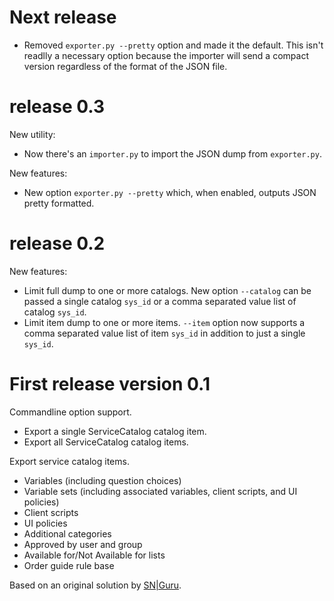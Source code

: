 # Next release

- Removed `exporter.py --pretty` option and made it the default.  This isn't
  readlly a necessary option because the importer will send a compact version
  regardless of the format of the JSON file.

# release 0.3

New utility:

- Now there's an `importer.py` to import the JSON dump from `exporter.py`.

New features:

- New option `exporter.py --pretty` which, when enabled, outputs JSON pretty
  formatted.

# release 0.2

New features:

- Limit full dump to one or more catalogs.  New option `--catalog` can be passed
  a single catalog `sys_id` or a comma separated value list of catalog `sys_id`.
- Limit item dump to one or more items.  `--item` option now supports a comma
  separated value list of item `sys_id` in addition to just a single `sys_id`.

# First release version 0.1

Commandline option support.

- Export a single ServiceCatalog catalog item.
- Export all ServiceCatalog catalog items.

Export service catalog items.

- Variables (including question choices)
- Variable sets (including associated variables, client scripts, and UI
  policies)
- Client scripts
- UI policies
- Additional categories
- Approved by user and group
- Available for/Not Available for lists
- Order guide rule base

Based on an original solution by [SN|Guru][snguru].

[snguru]: https://www.servicenowguru.com/system-definition/exporting-service-catalog-items-step/
